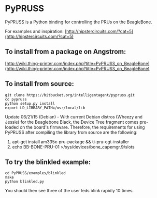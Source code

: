 PyPRUSS
=======
PyPRUSS is a Python binding for controlling the PRUs on the BeagleBone.

For examples and inspiration: [http://hipstercircuits.com/?cat=5](http://hipstercircuits.com/?cat=5)  
 
To install from a package on Angstrom: 
--------------------------------------
[http://wiki.thing-printer.com/index.php?title=PyPRUSS_on_BeagleBone](http://wiki.thing-printer.com/index.php?title=PyPRUSS_on_BeagleBone)
 
To install from source:
----------
    git clone https://bitbucket.org/intelligentagent/pypruss.git  
    cd pypruss
    python setup.py install
    export LD_LIBRARY_PATH=/usr/local/lib  
    
Update 06/21/15 (Debian) - With current Debian distros (Wheezy and Jessie) for the Beaglebone Black, the Device Tree fragment comes pre-loaded on the board's firmware. Therefore, the requirements for using PyPRUSS after compiling the library from source are the following:

1. apt-get install am335x-pru-package && ti-pru-cgt-installer
2. echo BB-BONE-PRU-01 >/sys/devices/bone_capemgr.9/slots

To try the blinkled example:  
----------------------------
    cd PyPRUSS/examples/blinkled  
    make  
    python blinkled.py  

You should then see three of the user leds blink rapidly 10 times. 
